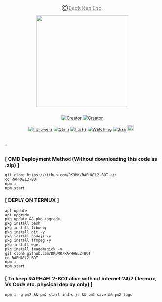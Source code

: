 <p align="center"> 
<u>Ⓒ 𝙳𝚊𝚛𝚔 𝙼𝚊𝚗 𝙸𝚗𝚌.</u>
</p>
<p align="center">
<img src="https://telegra.ph/file/96b1b83390207896f3230.jpg" width="300" height="300"/>
</p>
<p align="center">
  <a href="#"><img src="http://readme-typing-svg.herokuapp.com?color=d1fa02&center=true&vCenter=true&multiline=false&lines=Ⓒ+Bot+Raphael" alt="">
</p>
<p align="center">
<a href="#"><img title="Creator" src="https://img.shields.io/badge/whatsapp-group%20support-dark.svg?style=flat-square&logo=whatsapp"></a>
<a href="#"><img title="Creator" src="https://img.shields.io/badge/Creator-Mrnima-red.svg?style=for-the-badge&logo=github"></a>
</p>
<p align="center">
<a href="https://github.com/DK3MKfc?tab=followers"><img title="Followers" src="https://img.shields.io/github/followers/DK3MK?color=green&style=flat-square"></a>
<a href="https://github.com/DK3MK/RAPHAEL2-BOT/stargazers/"><img title="Stars" src="https://img.shields.io/github/stars/DK3MK/RAPHAEL2-BOT?color=white&style=flat-square"></a>
<a href="https://github.com/DK3MK/RAPHAEL2-BOT/network/members"><img title="Forks" src="https://img.shields.io/github/forks/DK3MK/RAPHAEL2-BOT?color=yellow&style=flat-square"></a>
<a href="https://github.com/DK3MK/RAPHAEL2-BOT/watchers"><img title="Watching" src="https://img.shields.io/github/watchers/DK3MK/RAPHAEL2-BOT?label=Watchers&color=red&style=flat-square"></a>
<a href="https://github.com/DK3MK/RAPHAEL2-BOT/"><img title="Size" src="https://img.shields.io/github/repo-size/DK3MK/RAPHAEL2-BOT?style=flat-square&color=DK3MK"></a>
<a href="https://github.com/DK3MK/RAPHAEL2-BOT/graphs/commit-activity"><img height="20" src="https://img.shields.io/badge/Maintained-No-red.svg"></a>&nbsp;&nbsp;
</p>

#
ً
### [ CMD Deployment Method (Without downloading this code as .zip) ]

```
git clone https://github.com/DK3MK/RAPHAEL2-BOT.git
cd RAPHAEL2-BOT
npm i
npm start
```
</details>


### [ DEPLY ON TERMUX ]
```
apt update
apt upgrade
pkg update && pkg upgrade
pkg install bash
pkg install libwebp
pkg install git -y
pkg install nodejs -y 
pkg install ffmpeg -y 
pkg install wget
pkg install imagemagick -y
git clone github.com/DK3MK/RAPHAEL2-BOT
cd RAPHAEL2-BOT
npm i
npm start
```

### [ To keep RAPHAEL2-BOT alive without internet 24/7 (Termux, Vs Code etc. physical deploy only) ]
```
npm i -g pm2 && pm2 start index.js && pm2 save && pm2 logs
```

